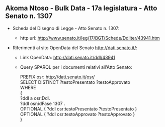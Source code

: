 ## Akoma Ntoso - Bulk Data - 17a legislatura - Atto Senato n. 1307 ##

* Scheda del Disegno di Legge - Atto Senato n. 1307:
	* http url: http://www.senato.it/leg/17/BGT/Schede/Ddliter/43941.htm

* Riferimenti al sito OpenData del Senato http://dati.senato.it/:
	* Link OpenData: http://dati.senato.it/ddl/43941
	* Query SPARQL per i documenti relativi all'Atto Senato:

        PREFIX osr: <http://dati.senato.it/osr/>  
		SELECT DISTINCT ?testoPresentato ?testoApprovato  
		WHERE  
		{  
		    ?ddl a osr:Ddl.  
		    ?ddl osr:idFase 1307 .  
		    OPTIONAL { ?ddl osr:testoPresentato ?testoPresentato }  
		    OPTIONAL { ?ddl osr:testoApprovato ?testoApprovato }  
		}
		